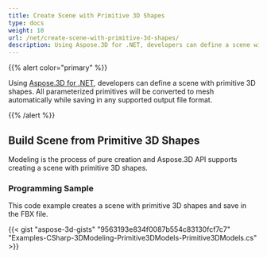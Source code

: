 ```yaml
---
title: Create Scene with Primitive 3D Shapes
type: docs
weight: 10
url: /net/create-scene-with-primitive-3d-shapes/
description: Using Aspose.3D for .NET, developers can define a scene with primitive 3D shapes. All parameterized primitives will be converted to mesh automatically while saving in any supported output file format.
---
```


{{% alert color="primary" %}}

Using [Aspose.3D for .NET](https://products.aspose.com/3d/net/), developers can define a scene with primitive 3D shapes. All parameterized primitives will be converted to mesh automatically while saving in any supported output file format.

{{% /alert %}}
## **Build Scene from Primitive 3D Shapes**
Modeling is the process of pure creation and Aspose.3D API supports creating a scene with primitive 3D shapes.
### **Programming Sample**
This code example creates a scene with primitive 3D shapes and save in the FBX file.

{{< gist "aspose-3d-gists" "9563193e834f0087b554c83130fcf7c7" "Examples-CSharp-3DModeling-Primitive3DModels-Primitive3DModels.cs" >}}

